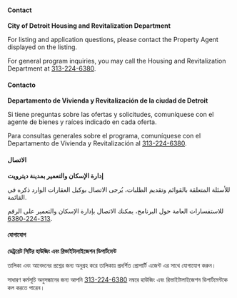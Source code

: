 <RenderIf language="default">

#### Contact

**City of Detroit Housing and Revitalization Department**

For listing and application questions, please contact the Property Agent displayed on the listing.

For general program inquiries, you may call the Housing and Revitalization Department at [313-224-6380](tel:+13132246380).

</RenderIf>

<RenderIf language="es">

#### Contacto

**Departamento de Vivienda y Revitalización de la ciudad de Detroit**

Si tiene preguntas sobre las ofertas y solicitudes, comuníquese con el agente de bienes y raíces indicado en cada oferta.

Para consultas generales sobre el programa, comuníquese con el Departamento de Vivienda y Revitalización al [313-224-6380](tel:+13132246380).

</RenderIf>

<RenderIf language="ar">

#### الاتصال

**إدارة الإسكان والتعمير بمدينة ديترويت**

للأسئلة المتعلقة بالقوائم وتقديم الطلبات، يُرجى الاتصال بوكيل العقارات الوارد ذكره في القائمة.

للاستفسارات العامة حول البرنامج، يمكنك الاتصال بإدارة الإسكان والتعمير على الرقم [313-224-6380](tel:+13132246380).

</RenderIf>

<RenderIf language="bn">

#### যোগাযোগ

**ডেট্রয়েট সিটির হাউজিং এবং রিভাইটালাইজেশন ডিপার্টমেন্ট**

তালিকা এবং আবেদনের প্রশ্নের জন্য অনুগ্রহ করে তালিকায় প্রদর্শিত প্রোপার্টি এজেন্ট এর সাথে যোগাযোগ করুন।

সাধারণ কর্মসূচি অনুসন্ধানের জন্য আপনি [313-224-6380](tel:+13132246380) নম্বরে হাউজিং এবং রিভাইটালাইজেশন ডিপার্টমেন্টকে কল করতে পারেন।

</RenderIf>
